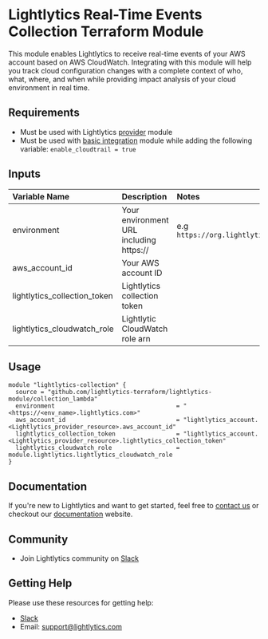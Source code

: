 Lightlytics Real-Time Events Collection Terraform Module
========================================================
This module enables Lightlytics to receive real-time events of your AWS account based on AWS CloudWatch.
Integrating with this module will help you track cloud configuration changes with a complete context of who, what, where, and when
while providing impact analysis of your cloud environment in real time.


Requirements
------------
- Must be used with Lightlytics [provider](https://github.com/lightlytics-terraform/lightlytics-provider.git) module
- Must be used with [basic integration](https://github.com/lightlytics-terraform/lightlytics-module/tree/main/basic_integration) module while adding the following variable: `enable_cloudtrail = true`


Inputs
------
| Variable Name                     | Description                             | Notes                                                                        | Type     | Required? | Default |
| :-------------------------------- | :-------------------------------------  | :----------------------------------------------------------------------------|:---------|:--------- |:--------|
| environment                       | Your environment URL including https:// | e.g `https://org.lightlytics.com`                                            | `string` | Yes       | n/a     |
| aws_account_id                    | Your AWS account ID                     |                                                                              | `string` | Yes       | n/a     |
| lightlytics_collection_token      | Lightlytics collection token            |                                                                              | `string` | Yes       | n/a     |
| lightlytics_cloudwatch_role       | Lightlytic CloudWatch role arn          |                                                                              | `string` | Yes       | n/a     |

Usage
-----

```hcl
module "lightlytics-collection" {
  source = "github.com/lightlytics-terraform/lightlytics-module/collection_lambda"
  environment                                  = "<https://<env_name>.lightlytics.com>"
  aws_account_id                               = "lightlytics_account.<Lightlytics_provider_resource>.aws_account_id"
  lightlytics_collection_token                 = "lightlytics_account.<Lightlytics_provider_resource>.lightlytics_collection_token"
  lightlytics_cloudwatch_role                  = module.lightlytics.lightlytics_cloudwatch_role
}
```

Documentation
-------------
If you're new to Lightlytics and want to get started, feel free to [contact us](https://www.lightlytics.com/contact-us) or checkout our [documentation](https://docs.lightlytics.com/) website.


Community
---------
- Join Lightlytics community on [Slack](https://join.slack.com/t/lightlyticscommunity/shared_invite/zt-1f7dk2yo7-xBTOU_o4tOnAjoFxfHVF8Q)


Getting Help
------------
Please use these resources for getting help:
- [Slack](https://join.slack.com/t/lightlyticscommunity/shared_invite/zt-1f7dk2yo7-xBTOU_o4tOnAjoFxfHVF8Q)
- Email: support@lightlytics.com

